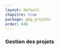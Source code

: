 ```yaml
---
layout: default
chapitre: true
package: pkg_projets
order: 646
---
```

### Gestion des projets

<!-- TODO backend-3 : pkg_projets - Gestion des projets 

- Ajouter projet
- Affectation de projet aux apprenants
- Filtrer par équipe

-->
